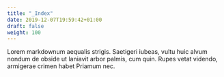 ```yaml
---
title: "_Index"
date: 2019-12-07T19:59:42+01:00
draft: false
weight: 100
---
```


Lorem markdownum aequalis strigis. Saetigeri iubeas, vultu huic alvum nondum
de obside ut laniavit arbor palmis, cum quin. Rupes vetat videndo, armigerae
crimen habet Priamum nec.
